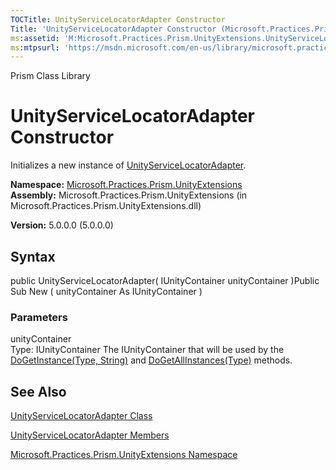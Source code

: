 ```yaml
---
TOCTitle: UnityServiceLocatorAdapter Constructor
Title: 'UnityServiceLocatorAdapter Constructor (Microsoft.Practices.Prism.UnityExtensions)'
ms:assetid: 'M:Microsoft.Practices.Prism.UnityExtensions.UnityServiceLocatorAdapter.\#ctor(Microsoft.Practices.Unity.IUnityContainer)'
ms:mtpsurl: 'https://msdn.microsoft.com/en-us/library/microsoft.practices.prism.unityextensions.unityservicelocatoradapter.unityservicelocatoradapter(v=pandp.50)'
---
```


Prism Class Library

UnityServiceLocatorAdapter Constructor
======================================

Initializes a new instance of [UnityServiceLocatorAdapter](https://msdn.microsoft.com/library/microsoft.practices.prism.unityextensions.unityservicelocatoradapter).

**Namespace:** [Microsoft.Practices.Prism.UnityExtensions](https://msdn.microsoft.com/library/microsoft.practices.prism.unityextensions)
**Assembly:** Microsoft.Practices.Prism.UnityExtensions (in Microsoft.Practices.Prism.UnityExtensions.dll)

**Version:** 5.0.0.0 (5.0.0.0)

## Syntax


public UnityServiceLocatorAdapter( IUnityContainer unityContainer )Public Sub New ( unityContainer As IUnityContainer )

### Parameters

unityContainer  
Type: IUnityContainer
The IUnityContainer that will be used by the [DoGetInstance(Type, String)](https://msdn.microsoft.com/library/microsoft.practices.prism.unityextensions.unityservicelocatoradapter.dogetinstance(system.type%2csystem.string)) and [DoGetAllInstances(Type)](https://msdn.microsoft.com/library/microsoft.practices.prism.unityextensions.unityservicelocatoradapter.dogetallinstances(system.type)) methods.

See Also
--------


[UnityServiceLocatorAdapter Class](https://msdn.microsoft.com/library/microsoft.practices.prism.unityextensions.unityservicelocatoradapter)

[UnityServiceLocatorAdapter Members](https://msdn.microsoft.com/allmembers.t:microsoft.practices.prism.unityextensions.unityservicelocatoradapter)

[Microsoft.Practices.Prism.UnityExtensions Namespace](https://msdn.microsoft.com/library/microsoft.practices.prism.unityextensions)
